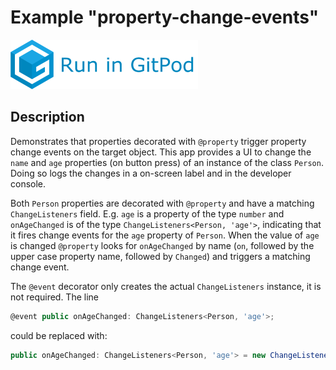 # Example "property-change-events"

[![GitPod Logo](../../doc/run-in-gitpod.png)](https://gitpod.io/#example=property-change-events/https://github.com/eclipsesource/tabris-decorators/tree/gplink/examples/property-change-events)

## Description

Demonstrates that properties decorated with `@property` trigger property change events on the target object. This app provides a UI to change the `name` and `age` properties (on button press) of an instance of the class `Person`. Doing so logs the changes in a on-screen label and in the developer console.

Both `Person` properties are decorated with `@property` and have a matching `ChangeListeners` field. E.g. `age` is a property of the type `number` and `onAgeChanged` is of the type `ChangeListeners<Person, 'age'>`, indicating that it fires change events for the `age` property of `Person`. When the value of `age` is changed `@property` looks for `onAgeChanged` by name (`on`, followed by the upper case property name, followed by `Changed`) and triggers a matching change event.

The `@event` decorator only creates the actual `ChangeListeners` instance, it is not required. The line
```ts
@event public onAgeChanged: ChangeListeners<Person, 'age'>;
```
could be replaced with:
```ts
public onAgeChanged: ChangeListeners<Person, 'age'> = new ChangeListeners(this, 'age');`
```
